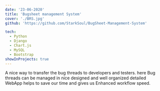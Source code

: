 ```yaml
---
date: '23-06-2020'
title: 'Bugsheet management System'
cover: './BRS.jpg'
github: 'https://github.com/StarkSoul/BugSheet-Management-System'

tech:
  - Python
  - Django
  - Chart.js
  - MySQL
  - Bootstrap
showInProjects: true
---
```


A nice way to transfer the bug threads to developers and testers. here Bug threads can be managed in nice designed and well organized detailed WebApp helps to save our time and gives us Enhanced workflow speed.

